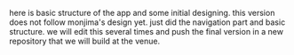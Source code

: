 here is basic structure of the app and some initial designing. this version does not follow monjima's design yet. just did the navigation part and basic structure. we will edit this several times and push the final version in a new repository that we will build at the venue.
